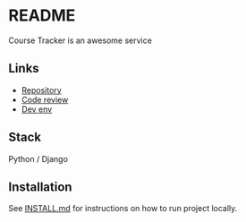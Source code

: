 # README

Course Tracker is an awesome service

## Links

* [Repository](TODO)
* [Code review](TODO)
* [Dev env](TODO)

## Stack

Python / Django

## Installation

See [INSTALL.md](INSTALL.md) for instructions on how to run project locally.


